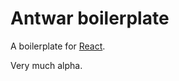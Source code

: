 # Antwar boilerplate

A boilerplate for [React](https://github.com/antwarjs/antwar).

Very much alpha.
